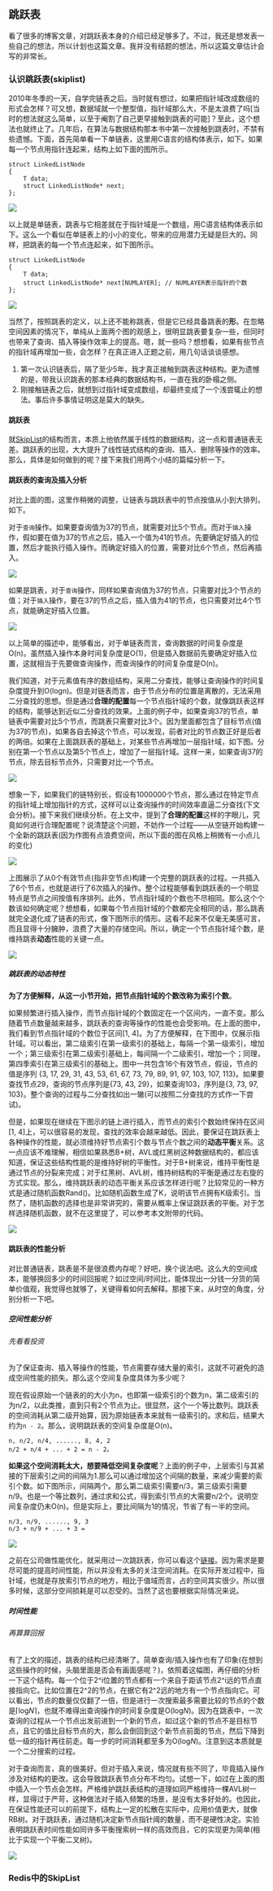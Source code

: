 ## 跳跃表
看了很多的博客文章，对跳跃表本身的介绍已经足够多了。不过，我还是想发表一些自己的想法，所以计划也这篇文章。我并没有结题的想法，所以这篇文章估计会写的非常长。

### 认识跳跃表(skiplist)
2010年冬季的一天，自学完链表之后。当时就有想过，如果把指针域改成数组的形式会怎样？可又想，数据域就一个整型值，指针域那么大，不是太浪费了吗[当时的想法就这么简单，以至于阉割了自己更早接触到跳表的可能]？至此，这个想法也就终止了。几年后，在算法与数据结构那本书中第一次接触到跳表时，不禁有些遗憾。下面，首先简单看一下单链表，这里用C语言的结构体表示，如下。如果每一个节点用指针连起来，结构上如下面的图所示。
    
    struct LinkedListNode
    {
        T data;
        struct LinkedListNode* next;
    };

![](https://github.com/WalkingNL/Pics/blob/master/List1.jpg)

以上就是单链表，跳表与它相差就在于指针域是一个数组，用C语言结构体表示如下。这么一个看似在单链表上的小小的变化，带来的应用潜力无疑是巨大的。同样，把跳表的每一个节点连起来，如下图所示。

    struct LinkedListNode
    {
        T data;
        struct LinkedListNode* next[NUMLAYER]; // NUMLAYER表示指针的个数
    };
![](https://github.com/WalkingNL/Pics/blob/master/SkipList1.jpg)

当然了，按照跳表的定义，以上还不能称跳表，但是它已经具备跳表的**形**。在忽略空间因素的情况下，单纯从上面两个图的观感上，很明显跳表要复杂一些，但同时也带来了查询、插入等操作效率上的提高。嗯，就一些吗？想想看，如果有些节点的指针域再增加一些，会怎样？在真正进入正题之前，用几句话谈谈感想。
1. 第一次认识链表后，隔了至少5年，我才真正接触到跳表这种结构。更为遗憾的是，带我认识跳表的那本经典的数据结构书，一直在我的卧榻之侧。
2. 刚接触链表之后，就想到过指针域变成数组，却最终变成了一个浅尝辄止的想法。事后许多事情证明这是莫大的缺失。

#### 跳跃表
就[SkipList](https://www.csee.umbc.edu/courses/undergraduate/341/fall01/Lectures/SkipLists/skip_lists/skip_lists.html)的结构而言，本质上他依然属于线性的数据结构，这一点和普通链表无差。跳跃表的出现，大大提升了线性链式结构的查询、插入、删除等操作的效率。那么，具体是如何做到的呢？接下来我们用两个小结的篇幅分析一下。
#### 跳跃表的查询及插入分析
对比上面的图，这里作稍微的调整，让链表与跳跃表中的节点按值从小到大排列，如下。

对于`查询`操作。如果要查询值为37的节点，就需要对比5个节点。而对于`插入`操作，假如要在值为37的节点之后，插入一个值为41的节点。先要确定好插入的位置，然后才能执行插入操作。而确定好插入的位置，需要对比6个节点，然后再插入。

![](https://github.com/WalkingNL/Pics/blob/master/list2.jpg)


如果是跳表，对于`查询`操作，同样如果查询值为37的节点，只需要对比3个节点的值；对于`插入`操作，要在37的节点之后，插入值为41的节点，也只需要对比4个节点，就能确定好插入位置。

![](https://github.com/WalkingNL/Pics/blob/master/SkipList2.jpg)

以上简单的描述中，能够看出，对于单链表而言，查询数据的时间复杂度是O(n)。虽然插入操作本身时间复杂度是O(1)，但是插入数据前先要确定好插入位置，这就相当于先要做查询操作，而查询操作的时间复杂度是O(n)。

我们知道，对于元素值有序的数组结构，采用二分查找，能够让查询操作的时间复杂度提升到O(logn)。但是对链表而言，由于节点分布的位置是离散的，无法采用二分查找的思想。但是通过**合理的配置**每一个节点指针域的个数，就像跳跃表这样的结构，能够达到近似二分查找的效果。上面的例子中，如果查询37的节点，单链表中需要对比5个节点，而跳表只需要对比3个。因为里面都包含了目标节点(值为37的节点)，如果各自去掉这个节点，可以发现，前者对比的节点数正好是后者的两倍。如果在上面跳跃表的基础上，对某些节点再增加一层指针域，如下图。分别在第一个节点以及第5个节点上，增加了一层指针域。这样一来，如果查询37的节点，除去目标节点外，只需要对比一个节点。

![](https://github.com/WalkingNL/Pics/blob/master/SkipList.jpg)

想象一下，如果我们的链特别长，假设有1000000个节点，那么通过在特定节点的指针域上增加指针的方式，这样可以让查询操作的时间效率直逼二分查找(下文会分析)。接下来我们继续分析。在上文中，提到了**合理的配置**这样的字眼儿，究竟如何进行合理配置呢？说清楚这个问题，不妨作一个过程——从空链开始构建一个全新的跳跃表(因为作图有点浪费空间，所以下面的图在风格上稍微有一小点儿的变化)

![](https://github.com/WalkingNL/Pics/blob/master/SkipList3.jpg)

上图展示了从0个有效节点(指非空节点)构建一个完整的跳跃表的过程。一共插入了6个节点，也就是进行了6次插入的操作。整个过程能够看到跳跃表的一个明显特点是节点之间按值有序排列。此外，节点指针域的个数也不尽相同。那么这个个数该如何确定呢？想想看，如果每个节点指针域的个数都完全相同的话，那么跳表就完全退化成了链表的形式，像下图所示的情形。这看不起来不仅毫无美感可言，而且显得十分臃肿，浪费了大量的存储空间。所以，确定一个节点指针域个数，是维持跳表**动态**性能的关键一点。

![](https://github.com/WalkingNL/Pics/blob/master/LinkList5.jpg)

##### 跳跃表的动态特性
**为了方便解释，从这一小节开始，把节点指针域的个数改称为索引个数**。

如果频繁进行插入操作，而节点指针域的个数固定在一个区间内，一直不变。那么随着节点数量越来越多，跳跃表的查询等操作的性能也会受影响。在上面的图中，我们看到节点指针域的个数位于区间[1, 4]。为了方便解释，在下图中，仅展示指针域。可以看出，第二级索引在第一级索引的基础上，每隔一个第一级索引，增加一个；第三级索引在第二级索引基础上，每间隔一个二级索引，增加一个；同理，第四季索引在第三级索引的基础上。图中一共包含16个有效节点，假设，节点的值是序列 {3, 17, 29, 31, 43, 53, 61, 67, 73, 79, 89, 91, 97, 103, 107, 113}。如果要查找节点29，查询的节点序列是{73, 43, 29}，如果查询103，序列是{3, 73, 97, 103}。整个查询的过程与二分查找如出一辙(可以按照二分查找的方式作一下尝试)。

但是，如果现在继续在下图示的链上进行插入，而节点的索引个数始终保持在区间[1, 4]上，可以很容易的发现，查找的效率会越来越低。因此，要保证在跳跃表上各种操作的性能，就必须维持好节点索引个数与节点个数之间的**动态平衡**关系。这一点应该不难理解，相信如果熟悉B+树，AVL或红黑树这种数据结构的，都应该知道，保证这些结构性能的是维持好树的平衡性。对于B+树来说，维持平衡性是通过节点的分裂来完成；对于红黑树、AVL树，维持树结构的平衡是通过左右旋的方式实现。那么，维持跳跃表的动态平衡关系应该怎样进行呢？比较常见的一种方式是通过随机函数Rand()。比如随机函数生成了K，说明该节点拥有K级索引。当然了，随机函数的选择也是非常讲究的，需要从概率上保证跳跃表的平衡。对于怎样选择随机函数，就不在这里提了，可以参考本文附带的代码。

![](https://github.com/WalkingNL/Pics/blob/master/SkipList7.jpg)

#### 跳跃表的性能分析
对比普通链表，跳表是不是很浪费内存呢？好吧，换个说法吧。这么大的空间成本，能够换回多少的时间回报呢？如过空间/时间比，能体现出一分钱一分货的简单价值观，我觉得也就够了，关键得看如何去解释。那接下来，从时空的角度，分别分析一下吧。
##### 空间性能分析
###### 先看看投资
为了保证查询、插入等操作的性能，节点需要存储大量的索引，这就不可避免的造成空间性能的损失。那么这个空间复杂度具体为多少呢？

现在假设原始一个链表的的大小为n，也即第一级索引的个数为n，第二级索引的为n/2，以此类推，直到只有2个节点为止。很显然，这个一个等比数列。跳跃表的空间消耗从第二级开始算，因为原始链表本来就有一级索引的。求和后，结果大约为`n - 2`。那么，说明跳跃表的空间复杂度是O(n)。

    n, n/2, n/4, ......, 8, 4, 2
    n/2 + n/4 + ... + 2 = n - 2。
**如果这个空间消耗太大，想要降低空间复杂度呢**？上面的例子中，上层索引与其紧接的下层索引之间的间隔为1.那么可以通过增加这个间隔的数量，来减少需要的索引个数。如下图所示，间隔两个。那么第二级索引需要n/3，第三级索引需要n/9。也是一个等比数列，通过求和公式，得到索引节点的大需要n/2个。说明空间复杂度仍未O(n)。但是实际上，要比间隔为1的情况，节省了有一半的空间。
    
    n/3, n/9, ......, 9, 3
    n/3 + n/9 + ... + 3 = 

![](https://github.com/WalkingNL/Pics/blob/master/SkipList8.jpg)

之前在公司做性能优化，就采用过一次跳跃表，你可以看这个[链接](https://github.com/WalkingNL/Cache/blob/master/cache.md)。因为需求是要尽可能的提高时间性能，所以并没有太多的关注空间消耗。在实际开发过程中，指针域，也就是存放索引节点的地方，相比于值域而言，占的空间其实很少。所以很多时候，这部分空间损耗是可以忍受的。当然了这也要根据实际情况来说。
    
##### 时间性能
###### 再算算回报
有了上文的描述，跳表的结构已经清晰了。简单查询/插入操作也有了印象(在想到这些操作的时候，头脑里面是否会有画面感呢？)，依照着这幅图，再仔细的分析一下这个结构。每一个位于2^i位置的节点都有一个来自于距该节点2^i远的节点直接指向它。比如位置在2^2的节点，在据它有2^2远的地方有一个节点指向它。可以看出，节点的数量仅仅翻了一倍，但是进行一次搜索最多需要比较的节点的个数是⌈log*N*⌉，也就不难得出查询操作的时间复杂度是O(log*N*)。因为在跳表中，一次查询的过程从一个节点出发前进到一个新的节点，如过这个新的节点不是目标节点，且它的值比目标节点的大，那么会倒回到这个新节点前面的节点，然后下降到低一级的指针再往前走。每一步的时间消耗都至多为O(log*N*)。注意到这本质就是一个二分搜索的过程。

对于查询而言，真的很美好。但对于插入来说，情况就有些不同了，毕竟插入操作涉及对结构的更改。这会导致跳跃表节点分布不均匀。试想一下，如过在上面的图中插入一个节点会怎样。严格维护跳跃表结构的道理如同严格维持一棵AVL树一样，显得过于严苛，这种做法对于插入频繁的场景，是没有太多好处的。也因此，在保证性能还可以的前提下，结构上一定的松散在实际中，应用价值更大，就像RB树。对于跳跃表，通过随机决定新节点指针阈的数量，而不是硬性决定。实验表明跳跃表时间性能如同许多平衡搜索树一样的高效而且，它的实现更为简单(相比于实现一个平衡二叉树)。



![](https://github.com/WalkingNL/Pics/blob/master/SkipList7.jpg)

### Redis中的SkipList















